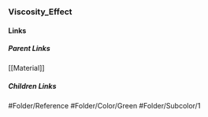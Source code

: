 ### Viscosity_Effect
#### Links
##### Parent Links
[[Material]]
##### Children Links
#Folder/Reference
#Folder/Color/Green
#Folder/Subcolor/1
